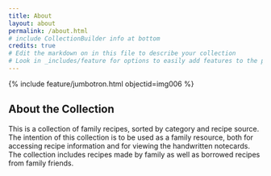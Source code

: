 ```yaml
---
title: About
layout: about
permalink: /about.html
# include CollectionBuilder info at bottom
credits: true
# Edit the markdown on in this file to describe your collection
# Look in _includes/feature for options to easily add features to the page
---
```


{% include feature/jumbotron.html objectid=img006 %}

## About the Collection

This is a collection of family recipes, sorted by category and recipe source. The intention of this collection is to be used as a family resource, both for accessing recipe information and for viewing the handwritten notecards. The collection includes recipes made by family as well as borrowed recipes from family friends.
